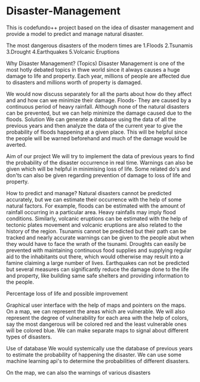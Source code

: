 # Disaster-Management


This is codefundo++ project based on the idea of disaster management and provide a model to predict and manage natural disaster.

The most dangerous disasters of the modern times are
1.Floods
2.Tsunamis
3.Drought
4.Earthquakes
5.Volcanic Eruptions

Why Disaster Management?
(Topics)
Disaster Management is one of the most hotly debated topics in thwe world since it always causes a huge damage to life and property.
Each year, millions of people are affected due to disasters and millions worth of property is damaged.


We would now discuss separately for all the parts about how do they affect and and how can we minimize their damage.
Floods-
They are caused by a continuous period of heavy rainfall.
Although none of the natural disasters can be prevented, but we can help minimize the damage caused due to the floods.
Solution
We can generate a database using the data of all the previous years and then analyze the data of the current year to give the probability of floods happening at a given place. This will be helpful since the people will be warned beforehand and much of the damage would be averted.


Aim of our project
We will try to implement the data of previous years to find the probability of the disaster occurrence in real time.
Warnings can also be given which will be helpful in minimising loss of life.
Some related do's and don'ts can also be given regarding prevention of damage to loss of life and property.

How to predict and manage?
Natural disasters cannot be predicted accurately, but we can estimate their occurrence with the help of some natural factors.
For example, floods can be estimated with the amount of rainfall occurring in a particular area. Heavy rainfalls may imply flood conditions.
Similarly, volcanic eruptions can be estimated with the help of tectonic plates movement and volcanic eruptions are also related to the history of the region.
Tsunamis cannot be predicted but their path can be tracked and nearly accurate warnings can be given to the people abut when they would have to face the wrath of the tsunami.
Droughts can easily be prevented with maintaining continuous food supplies and supplying regular aid to the inhabitants out there, which would otherwise may result into a famine claiming a large number of lives.
Earthquakes can not be predicted but several measures can significantly reduce the damage done to the life and property, like building same safe shelters and providing information to the people.

Percentage loss of life and possible improvement

Graphical user interface with the help of maps and pointers on the maps.
On a map, we can represent the areas which are vulnerable.
We will also represent the degree of vulnerability for each area with the help of colors, say the most dangerous will be colored red and the least vulnerable ones will be colored blue.
We can make separate maps to signal about different types of disasters.

Use of database
We would systemically use the database of previous years to estimate the probability of happening the disaster.
We can use some machine learning api's to determine the probabilities of different disasters.
 

On the map, we can also the warnings of various disasters
